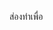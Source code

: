 ส่องทําเพื่อ

<!---
0821065215NNNNN/0821065215NNNNN is a ✨ special ✨ repository because its `README.md` (this file) appears on your GitHub profile.
You can click the Preview link to take a look at your changes.
--->
